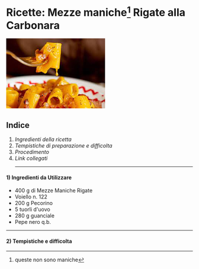 # Ricette: Mezze maniche[^1] Rigate alla Carbonara
![mezze maniche](mezzemaniche.jpg)

## **Indice**
1. *Ingredienti della ricetta*
2. *Tempistiche di preparazione e difficolta*
3. *Procedimento*
4. *Link collegati*
   ***
   
#### 1) Ingredienti da Utilizzare
- 400 g di Mezze Maniche Rigate
- Voiello n. 122
- 200 g Pecorino
- 5 tuorli d'uovo
- 280 g guanciale
- Pepe nero q.b.
***

#### 2) Tempistiche e difficolta

[^1]: queste non sono maniche
